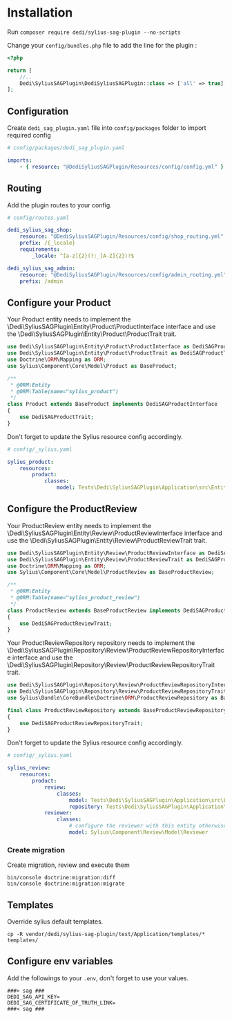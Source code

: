 # Installation

Run `composer require dedi/sylius-sag-plugin --no-scripts`

Change your `config/bundles.php` file to add the line for the plugin :

```php
<?php

return [
    //..
    Dedi\SyliusSAGPlugin\DediSyliusSAGPlugin::class => ['all' => true],
];
```

## Configuration

Create `dedi_sag_plugin.yaml` file into `config/packages` folder to import required config

```yaml
# config/packages/dedi_sag_plugin.yaml

imports:
    - { resource: "@DediSyliusSAGPlugin/Resources/config/config.yml" }
```

## Routing

Add the plugin routes to your config.

```yaml
# config/routes.yaml

dedi_sylius_sag_shop:
    resource: "@DediSyliusSAGPlugin/Resources/config/shop_routing.yml"
    prefix: /{_locale}
    requirements:
        _locale: ^[a-z]{2}(?:_[A-Z]{2})?$

dedi_sylius_sag_admin:
    resource: "@DediSyliusSAGPlugin/Resources/config/admin_routing.yml"
    prefix: /admin
```

## Configure your Product

Your Product entity needs to implement the \Dedi\SyliusSAGPlugin\Entity\Product\ProductInterface interface and use the \Dedi\SyliusSAGPlugin\Entity\Product\ProductTrait trait.

```php
use Dedi\SyliusSAGPlugin\Entity\Product\ProductInterface as DediSAGProductInterface;
use Dedi\SyliusSAGPlugin\Entity\Product\ProductTrait as DediSAGProductTrait;
use Doctrine\ORM\Mapping as ORM;
use Sylius\Component\Core\Model\Product as BaseProduct;

/**
 * @ORM\Entity
 * @ORM\Table(name="sylius_product")
 */
class Product extends BaseProduct implements DediSAGProductInterface
{
    use DediSAGProductTrait;
}
```

Don't forget to update the Sylius resource config accordingly.

```yaml
# config/_sylius.yaml

sylius_product:
    resources:
        product:
            classes:
                model: Tests\Dedi\SyliusSAGPlugin\Application\src\Entity\Product\Product
```

## Configure the ProductReview

Your ProductReview entity needs to implement the \Dedi\SyliusSAGPlugin\Entity\Review\ProductReviewInterface interface and use the \Dedi\SyliusSAGPlugin\Entity\Review\ProductReviewTrait trait.

```php
use Dedi\SyliusSAGPlugin\Entity\Review\ProductReviewInterface as DediSAGProductReviewInterface;
use Dedi\SyliusSAGPlugin\Entity\Review\ProductReviewTrait as DediSAGProductReviewTrait;
use Doctrine\ORM\Mapping as ORM;
use Sylius\Component\Core\Model\ProductReview as BaseProductReview;

/**
 * @ORM\Entity
 * @ORM\Table(name="sylius_product_review")
 */
class ProductReview extends BaseProductReview implements DediSAGProductReviewInterface
{
    use DediSAGProductReviewTrait;
}
```

Your ProductReviewRepository repository needs to implement the \Dedi\SyliusSAGPlugin\Repository\Review\ProductReviewRepositoryInterface interface and use the \Dedi\SyliusSAGPlugin\Repository\Review\ProductReviewRepositoryTrait trait.

```php
use Dedi\SyliusSAGPlugin\Repository\Review\ProductReviewRepositoryInterface as DediSAGProductReviewRepositoryInterface;
use Dedi\SyliusSAGPlugin\Repository\Review\ProductReviewRepositoryTrait as DediSAGProductReviewRepositoryTrait;
use Sylius\Bundle\CoreBundle\Doctrine\ORM\ProductReviewRepository as BaseProductReviewRepository;

final class ProductReviewRepository extends BaseProductReviewRepository implements DediSAGProductReviewRepositoryInterface
{
    use DediSAGProductReviewRepositoryTrait;
}
```

Don't forget to update the Sylius resource config accordingly.

```yaml
# config/_sylius.yaml

sylius_review:
    resources:
        product:
            review:
                classes:
                    model: Tests\Dedi\SyliusSAGPlugin\Application\src\Entity\Review\ProductReview
                    repository: Tests\Dedi\SyliusSAGPlugin\Application\src\Repository\Review\ProductReviewRepository
            reviewer:
                classes:
                    # configure the reviewer with this entity otherwise it will use the Customer entity
                    model: Sylius\Component\Review\Model\Reviewer
```

### Create migration

Create migration, review and execute them

```shell
bin/console doctrine:migration:diff
bin/console doctrine:migration:migrate
```

## Templates

Override sylius default templates.

```shell
cp -R vendor/dedi/sylius-sag-plugin/test/Application/templates/* templates/
```

## Configure env variables

Add the followings to your `.env`, don't forget to use your values.

```dotenv
###> sag ###
DEDI_SAG_API_KEY=
DEDI_SAG_CERTIFICATE_OF_TRUTH_LINK=
###< sag ###
```
